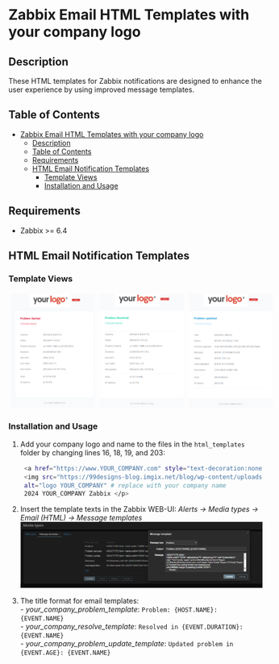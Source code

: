 # Zabbix Email HTML Templates with your company logo


## Description  
These HTML templates for Zabbix notifications are designed to enhance the user experience by using improved message templates.  


## Table of Contents  

<!-- TOC tocDepth:2..3 chapterDepth:2..6 -->

- [Zabbix Email HTML Templates with your company logo](#zabbix-email-html-templates-with-your-company-logo)
  - [Description](#description)
  - [Table of Contents](#table-of-contents)
  - [Requirements](#requirements)
  - [HTML Email Notification Templates](#html-email-notification-templates)
    - [Template Views](#template-views)
    - [Installation and Usage](#installation-and-usage)

<!-- /TOC -->

## Requirements  
- Zabbix >= 6.4  


## HTML Email Notification Templates

### Template Views    

<div style="width: 100%; display: flex; flex-direction: row;">
  <img src="img/problem_template.png" alt="Problem Template" style="width: 33%; margin: 5px;">
  <img src="img/resolve_template.png" alt="Resolve Template" style="width: 33%; margin: 5px;">
  <img src="img/update_template.png" alt="Update Template" style="width: 33%; margin: 5px;">
</div>


### Installation and Usage  

1. Add your company logo and name to the files in the `html_templates` folder by changing lines 16, 18, 19, and 203:  
   ```bash
    <a href="https://www.YOUR_COMPANY.com" style="text-decoration:none" # replace with your company website
    <img src="https://99designs-blog.imgix.net/blog/wp-content/uploads/2016/07/logo-2.png" # replace with your company logo
    alt="logo YOUR_COMPANY" # replace with your company name
    2024 YOUR_COMPANY Zabbix </p>
   ```

2. Insert the template texts in the Zabbix WEB-UI: *Alerts -> Media types -> Email (HTML) -> Message templates*     
   ![Update Template](img/media_type_html.png)  

3. The title format for email templates:  
       - *your_company_problem_template*: `Problem: {HOST.NAME}: {EVENT.NAME}`  
       - *your_company_resolve_template*: `Resolved in {EVENT.DURATION}: {EVENT.NAME}`   
       - *your_company_problem_update_template*: `Updated problem in {EVENT.AGE}: {EVENT.NAME}`  
     
